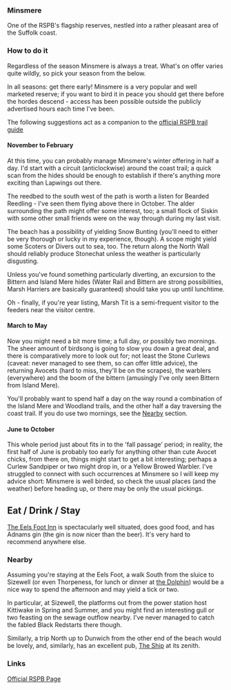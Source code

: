 ### Minsmere

One of the RSPB's flagship reserves, nestled into a rather pleasant
area of the Suffolk coast.

### How to do it

Regardless of the season Minsmere is always a treat. What's on offer
varies quite wildly, so pick your season from the below.

In all seasons: get there early! Minsmere is a very popular and well
marketed reserve; if you want to bird it in peace you should get there
before the hordes descend - access has been possible outside the publicly
advertised hours each time I've been.

The following suggestions act as a companion to the [official RSPB
trail
guide](https://www.rspb.org.uk/globalassets/downloads/documents/reserves/minsmere-trail-guide.pdf)

#### November to February

At this time, you can probably manage Minsmere's winter offering in
half a day. I'd start with a circuit (anticlockwise) around the coast
trail; a quick scan from the hides should be enough to establish if
there's anything more exciting than Lapwings out there.

The reedbed to the south west of the path is worth a listen for
Bearded Reedling - I've seen them flying above there in October. The
alder surrounding the path might offer some interest, too; a small
flock of Siskin with some other small friends were on the way through
during my last visit.

The beach has a possibility of yielding Snow Bunting (you'll need to
either be very thorough or lucky in my experience, though). A scope
might yield some Scoters or Divers out to sea, too. The return along
the North Wall should reliably produce Stonechat unless the weather is
particularly disgusting.

Unless you've found something particularly diverting, an excursion to
the Bittern and Island Mere hides (Water Rail and Bittern are strong
possibilities, Marsh Harriers are basically guaranteed) should take
you up until lunchtime.

Oh - finally, if you're year listing, Marsh Tit is a semi-frequent
visitor to the feeders near the visitor centre.

#### March to May

Now you might need a bit more time; a full day, or possibly two
mornings. The sheer amount of birdsong is going to slow you down a
great deal, and there is comparatively more to look out for; not least
the Stone Curlews (caveat: never managed to see them, so can offer
little advice), the returning Avocets (hard to miss, they'll be on the
scrapes), the warblers (everywhere) and the boom of the bittern
(amusingly I've only seen Bittern from Island Mere).

You'll probably want to spend half a day on the way round a
combination of the Island Mere and Woodland trails, and the other half
a day traversing the coast trail. If you do use two mornings, see the
[Nearby](Nearby) section.

#### June to October

This whole period just about fits in to the 'fall passage' period; in
reality, the first half of June is probably too early for anything
other than cute Avocet chicks, from there on, things might start to
get a bit interesting; perhaps a Curlew Sandpiper or two might drop
in, or a Yellow Browed Warbler. I've struggled to connect with such
occurrences at Minsmere so I will keep my advice short: Minsmere is
well birded, so check the usual places (and the weather) before
heading up, or there may be only the usual pickings.

## Eat / Drink / Stay

[The Eels Foot Inn](http://www.theeelsfootinn.co.uk/) is spectacularly
well situated, does good food, and has Adnams gin (the gin is now
nicer than the beer). It's very hard to recommend anywhere else.

### <a name="Nearby">Nearby</a>

Assuming you're staying at the Eels Foot, a walk South from the sluice
to Sizewell (or even Thorpeness, for lunch or dinner at [the
Dolphin](http://www.thorpenessdolphin.com/)) would be a nice way to
spend the afternoon and may yield a tick or two.

In particular, at Sizewell, the platforms out from the power station
host Kittiwake in Spring and Summer, and you might find an interesting
gull or two feasting on the sewage outflow nearby. I've never managed
to catch the fabled Black Redstarts there though.

Similarly, a trip North up to Dunwich from the other end of the beach
would be lovely, and, similarly, has an excellent pub, [The
Ship](http://www.shipatdunwich.co.uk/) at its zenith.

### Links

[Official RSPB Page](https://www.rspb.org.uk/reserves-and-events/reserves-a-z/minsmere/)